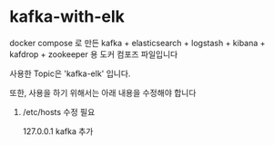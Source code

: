 # kafka-with-elk

docker compose 로 만든 kafka + elasticsearch + logstash + kibana + kafdrop + zookeeper 용 도커 컴포즈 파일입니다

사용한 Topic은 'kafka-elk' 입니다.

또한, 사용을 하기 위해서는 아래 내용을 수정해야 합니다

1. /etc/hosts 수정 필요

   127.0.0.1 kafka 추가
